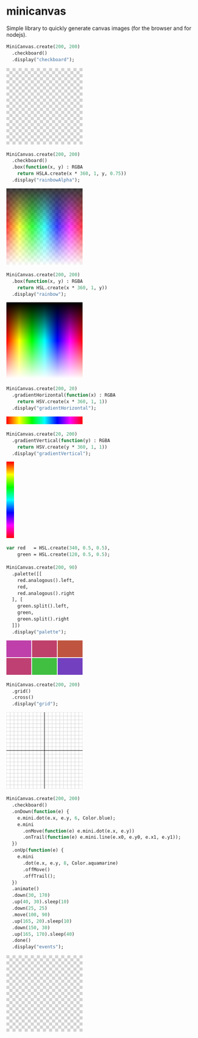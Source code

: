 # minicanvas

Simple library to quickly generate canvas images (for the browser and for nodejs).

```haxe
MiniCanvas.create(200, 200)
  .checkboard()
  .display("checkboard");
```

![checkboard](https://github.com/fponticelli/minicanvas/raw/master/images/checkboard.png?raw=true "checkboard")

```haxe
MiniCanvas.create(200, 200)
  .checkboard()
  .box(function(x, y) : RGBA
    return HSLA.create(x * 360, 1, y, 0.75))
  .display("rainbowAlpha");
```

![rainbow alpha](https://github.com/fponticelli/minicanvas/raw/master/images/rainbowAlpha.png?raw=true "rainbow alpha")

```haxe
MiniCanvas.create(200, 200)
  .box(function(x, y) : RGBA
    return HSL.create(x * 360, 1, y))
  .display("rainbow");
```

![rainbow](https://github.com/fponticelli/minicanvas/raw/master/images/rainbow.png?raw=true "rainbow")

```haxe
MiniCanvas.create(200, 20)
  .gradientHorizontal(function(x) : RGBA
    return HSV.create(x * 360, 1, 1))
  .display("gradientHorizontal");
```

![gradient horizontal](https://github.com/fponticelli/minicanvas/raw/master/images/gradientHorizontal.png?raw=true "gradient horizontal")

```haxe
MiniCanvas.create(20, 200)
  .gradientVertical(function(y) : RGBA
    return HSV.create(y * 360, 1, 1))
  .display("gradientVertical");
```

![gradient vertical](https://github.com/fponticelli/minicanvas/raw/master/images/gradientVertical.png?raw=true "gradient vertical")

```haxe
var red   = HSL.create(340, 0.5, 0.5),
    green = HSL.create(120, 0.5, 0.5);

MiniCanvas.create(200, 90)
  .palette([[
    red.analogous().left,
    red,
    red.analogous().right
  ], [
    green.split().left,
    green,
    green.split().right
  ]])
  .display("palette");
```

![color palette](https://github.com/fponticelli/minicanvas/raw/master/images/palette.png?raw=true "color palette")

```haxe
MiniCanvas.create(200, 200)
  .grid()
  .cross()
  .display("grid");
```

![grid](https://github.com/fponticelli/minicanvas/raw/master/images/grid.png?raw=true "grid")

```haxe
MiniCanvas.create(200, 200)
  .checkboard()
  .onDown(function(e) {
    e.mini.dot(e.x, e.y, 6, Color.blue);
    e.mini
      .onMove(function(e) e.mini.dot(e.x, e.y))
      .onTrail(function(e) e.mini.line(e.x0, e.y0, e.x1, e.y1));
  })
  .onUp(function(e) {
    e.mini
      .dot(e.x, e.y, 8, Color.aquamarine)
      .offMove()
      .offTrail();
  })
  .animate()
  .down(30, 170)
  .up(40, 30).sleep(10)
  .down(25, 25)
  .move(100, 90)
  .up(165, 20).sleep(10)
  .down(150, 30)
  .up(165, 170).sleep(40)
  .done()
  .display("events");
```

![events](https://github.com/fponticelli/minicanvas/raw/master/images/events.gif?raw=true "events")